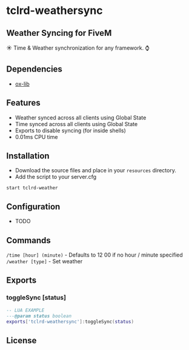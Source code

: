 # tclrd-weathersync

## Weather Syncing for FiveM

:sunny: Time & Weather synchronization for any framework. :watch:

## Dependencies

- [ox-lib](https://github.com/overextended/ox_lib)

## Features

- Weather synced across all clients using Global State
- Time synced across all clients using Global State
- Exports to disable syncing (for inside shells)
- 0.01ms CPU time

## Installation
- Download the source files and place in your `resources` directory.
- Add the script to your server.cfg
```
start tclrd-weather
```

## Configuration
- TODO

## Commands
`/time [hour] (minute)` - Defaults to 12 00 if no hour / minute specified
`/weather [type]` - Set weather


## Exports

### toggleSync [status]
```lua
-- LUA EXAMPLE
---@param status boolean
exports['tclrd-weathersync']:toggleSync(status)
```

## License
```

```
